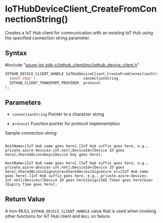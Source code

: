 # IoTHubDeviceClient_CreateFromConnectionString()

Creates a IoT Hub client for communication with an existing IoT Hub using the specified connection string parameter.

## Syntax

\#include "[azure-iot-sdk-c/iothub_client/inc/iothub_device_client.h](../iot-c-ref-iothub-device-client-h.md)"  
```C
IOTHUB_DEVICE_CLIENT_HANDLE IoTHubDeviceClient_CreateFromConnectionString(
  const char *                      connectionString,
  IOTHUB_CLIENT_TRANSPORT_PROVIDER  protocol
);
```

## Parameters
* `connectionString` Pointer to a character string 

* `protocol` Function pointer for protocol implementation

Sample connection string: 
```

HostName=[IoT Hub name goes here].[IoT Hub suffix goes here, e.g., private.azure-devices-int.net];DeviceId=[Device ID goes here];SharedAccessKey=[Device key goes here];

HostName=[IoT Hub name goes here].[IoT Hub suffix goes here, e.g., private.azure-devices-int.net];DeviceId=[Device ID goes here];SharedAccessSignature=SharedAccessSignature sr=[IoT Hub name goes here].[IoT Hub suffix goes here, e.g., private.azure-devices-int.net]/devices/[Device ID goes here]&sig=[SAS Token goes here]&se=[Expiry Time goes here];

```

## Return Value
A non-NULL `IOTHUB_DEVICE_CLIENT_HANDLE` value that is used when invoking other functions for IoT Hub client and `NULL` on failure.

